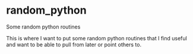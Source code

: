 # random_python
Some random python routines

This is where I want to put some random python routines that I find useful and want to be able to pull from later or point others to.
